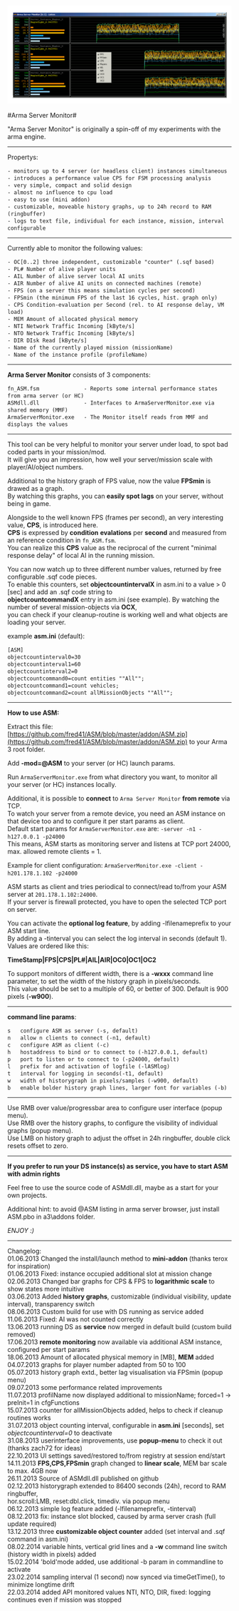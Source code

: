 ![](picture/ASM.png)

#Arma Server Monitor#

"Arma Server Monitor" is originally a spin-off of my experiments with the arma engine.

----------

Propertys:

	- monitors up to 4 server (or headless client) instances simultaneous 
	- introduces a performance value CPS for FSM processing analysis
	- very simple, compact and solid design
	- almost no influence to cpu load
	- easy to use (mini addon)
	- customizable, moveable history graphs, up to 24h record to RAM (ringbuffer)
	- logs to text file, individual for each instance, mission, interval configurable  	

----------

Currently able to monitor the following values:

	- OC[0..2] three independent, customizable "counter" (.sqf based)  
	- PL# Number of alive player units
	- AIL Number of alive server local AI units
	- AIR Number of alive AI units on connected machines (remote)
	- FPS (on a server this means simulation cycles per second)
	- FPSmin (the minimum FPS of the last 16 cycles, hist. graph only)
	- CPS Condition-evaluation per Second (rel. to AI response delay, VM load)
	- MEM Amount of allocated physical memory
	- NTI Network Traffic Incoming [kByte/s]
	- NTO Network Traffic Incoming [kByte/s]
	- DIR DIsk Read [kByte/s]
	- Name of the currently played mission (missionName)
	- Name of the instance profile (profileName)

----------

**Arma Server Monitor** consists of 3 components:

	fn_ASM.fsm 				- Reports some internal performance states from arma server (or HC)
	ASMdll.dll 				- Interfaces to ArmaServerMonitor.exe via shared memory (MMF)
	ArmaServerMonitor.exe 	- The Monitor itself reads from MMF and displays the values
	
-------

This tool can be very helpful to monitor your server under load, to spot bad coded parts in your mission/mod.    
It will give you an impression, how well your server/mission scale with player/AI/object numbers.

Additional to the history graph of FPS value, now the value **FPSmin** is drawed as a graph.   
By watching this graphs, you can **easily spot lags** on your server, without being in game.

Alongside to the well known FPS (frames per second), an very interesting value, **CPS**, is introduced here.    
**CPS** is expressed by **condition** **evalations** per **second** and measured from an reference condition in `fn_ASM.fsm`.    
You can realize this **CPS** value as the reciprocal of the current "minimal response delay" of local AI in the running mission.    

You can now watch up to three different number values, returned by free configurable .sqf code pieces.   
To enable this counters, set **objectcountintervalX** in asm.ini to a value > 0 [sec] and add an .sqf code string to     
**objectcountcommandX** entry in asm.ini (see example). By watching the number of several mission-objects via **OCX**,    
you can check if your cleanup-routine is working well and what objects are loading your server.     

example **asm.ini** (default):

    [ASM]
    objectcountinterval0=30
    objectcountinterval1=60
    objectcountinterval2=0
    objectcountcommand0=count entities ""All"";
    objectcountcommand1=count vehicles;
    objectcountcommand2=count allMissionObjects ""All"";

----------

**How to use ASM:**

Extract this file: [https://github.com/fred41/ASM/blob/master/addon/ASM.zip](https://github.com/fred41/ASM/blob/master/addon/ASM.zip)    to your Arma 3 root folder.

Add **-mod=@ASM** to your server (or HC) launch params.     

Run `ArmaServerMonitor.exe` from what directory you want, to monitor all your server (or HC) instances locally.

Additional, it is possible to **connect** to `Arma Server Monitor` **from remote** via TCP.   
To watch your server from a remote device, you need an ASM instance on that device too and to configure it per start params as client.     
Default start params for `ArmaServerMonitor.exe` are: `-server -n1 -h127.0.0.1 -p24000`   
This means, ASM starts as monitoring server and listens at TCP port 24000, max. allowed remote clients = 1.

Example for client configuration: `ArmaServerMonitor.exe -client -h201.178.1.102 -p24000`

ASM starts as client and tries periodical to connect/read to/from your ASM  server at `201.178.1.102:24000`.   
If your server is firewall protected, you have to open the selected TCP port on server.

You can activate the **optional log feature**, by adding -lfilenameprefix to your ASM start line.   
By adding a -tinterval you can select the log interval in seconds (default 1).
Values are ordered like this:

**TimeStamp|FPS|CPS|PL#|AIL|AIR|OC0|OC1|OC2**

To support monitors of different width, there is a **-wxxx** command line parameter, to set the width of the history graph in pixels/seconds.     
This value should be set to a multiple of 60, or better of 300. Default is 900 pixels (**-w900**).   
   
---
**command line params**:    

	s   configure ASM as server (-s, default)
	n   allow n clients to connect (-n1, default)
	c   configure ASM as client (-c)
	h	hostaddress to bind or to connect to (-h127.0.0.1, default)	
	p	port to listen or to connect to (-p24000, default)
	l   prefix for and activation of logfile (-lASMlog)
	t   interval for logging in seconds(-t1, default)
	w	width of historygraph in pixels/samples (-w900, default)
	b	enable bolder history graph lines, larger font for variables (-b)

---

Use RMB over value/progressbar area to configure user interface (popup menu).   
Use RMB over the history graphs, to configure the visibility of individual graphs (popup menu).   
Use LMB on history graph to adjust the offset in 24h ringbuffer, double click resets offset to zero.   

---

**If you prefer to run your DS instance(s) as service, you have to start ASM with admin rights**     

Feel free to use the source code of ASMdll.dll, maybe as a start for your own projects.

Additional hint: to avoid @ASM listing in arma server browser, just install ASM.pbo in a3\addons folder.    

*ENJOY :)*     


---

Changelog:    
01.06.2013 Changed the install/launch method to **mini-addon** (thanks terox for inspiration)    
01.06.2013 Fixed: instance occupied additional slot at mission change    
02.06.2013 Changed bar graphs for CPS & FPS to **logarithmic scale** to show states more intuitive   
03.06.2013 Added **history graphs**, customizable (individual visibility, update interval), transparency switch    
08.06.2013 Custom build for use with DS running as service added   
11.06.2013 Fixed: AI was not counted correctly    
13.06.2013 running DS as **service** now merged in default build (custom build removed)    
17.06.2013 **remote monitoring** now available via additional ASM instance, configured per start params      
18.06.2013 Amount of allocated physical memory in [MB], **MEM** added      
04.07.2013 graphs for player number adapted from 50 to 100    
05.07.2013 history graph extd., better lag visualisation via FPSmin (popup menu)     
09.07.2013 some performance related improvements          
11.07.2013 profilName now displayed additional to missionName; forced=1 -> preInit=1 in cfgFunctions      
15.07.2013 counter for allMissionObjects added, helps to check if cleanup routines works                  
31.07.2013 object counting interval, configurable in **asm.ini** [seconds], set *objectcountinterval=0* to deactivate          
31.08.2013 userinterface improvements, use **popup-menu** to check it out (thanks zach72 for ideas)    
22.10.2013 UI settings saved/restored to/from registry at session end/start      
14.11.2013 **FPS,CPS,FPSmin** graph changed to **linear scale**, MEM bar scale to max. 4GB now    
26.11.2013 Source of ASMdll.dll published on github        
02.12.2013 historygraph extended to 86400 seconds (24h), record to RAM ringbuffer,   
hor.scroll:LMB, reset:dbl.click,   timediv. via popup menu     
06.12.2013 simple log feature added (-lfilenameprefix, -tinterval)   
08.12.2013 fix: instance slot blocked, caused by arma server crash (full update required)      
13.12.2013 three **customizable object counter** added (set interval and .sqf command in asm.ini)   
08.02.2014 variable hints, vertical grid lines and a **-w** command line switch (history width in pixels) added   
15.02.2014 'bold'mode added, use additional -b param in commandline to activate   
23.02.2014 sampling interval (1 second) now synced via timeGetTime(), to minimize longtime drift   
22.03.2014 added API monitored values NTI, NTO, DIR, fixed: logging continues even if mission was stopped     
      
